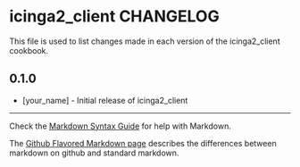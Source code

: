 icinga2_client CHANGELOG
========================

This file is used to list changes made in each version of the icinga2_client cookbook.

0.1.0
-----
- [your_name] - Initial release of icinga2_client

- - -
Check the [Markdown Syntax Guide](http://daringfireball.net/projects/markdown/syntax) for help with Markdown.

The [Github Flavored Markdown page](http://github.github.com/github-flavored-markdown/) describes the differences between markdown on github and standard markdown.
